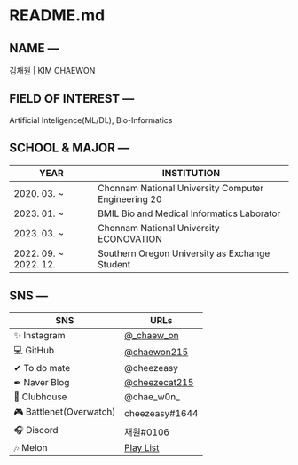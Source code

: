 # README.md


## NAME —
김채원 | KIM CHAEWON

## FIELD OF INTEREST —
Artificial Inteligence(ML/DL), Bio-Informatics


## SCHOOL & MAJOR —
|YEAR|INSTITUTION|
|------|-----|
|2020. 03. ~ |Chonnam National University Computer Engineering 20|
|2023. 01. ~ |BMIL Bio and Medical Informatics Laborator|
|2023. 03. ~ |Chonnam National University ECONOVATION|
|2022. 09. ~ 2022. 12. |Southern Oregon University as Exchange Student|

## SNS —
|SNS|URLs|
|------|-----|
|✨  Instagram |[@_chaew_on](https://www.instagram.com/_chaew_on/)|
|💻  GitHub |[@chaewon215](https://github.com/chaewon215)|
|✔  To do mate |@cheezeasy|
|✒  Naver Blog|[@cheezecat215](https://blog.naver.com/cheezecat215)|
|👋  Clubhouse |@chae_w0n_|
|🎮  Battlenet(Overwatch) |cheezeasy#1644|
|🎧  Discord |채원#0106|
|🎶  Melon |[Play List](https://www.melon.com/mymusic/playlist/mymusicplaylistview_inform.htm?plylstSeq=463506679)|
